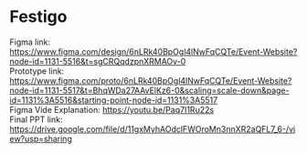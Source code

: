 # Festigo

Figma link: https://www.figma.com/design/6nLRk40BpOgl4lNwFqCQTe/Event-Website?node-id=1131-5516&t=sgCRQqdzpnXRMAOv-0
<br>
Prototype link: https://www.figma.com/proto/6nLRk40BpOgl4lNwFqCQTe/Event-Website?node-id=1131-5517&t=BhqWDa27AAvElKz6-0&scaling=scale-down&page-id=1131%3A5516&starting-point-node-id=1131%3A5517
<br>
Figma Vide Explanation: https://youtu.be/Paq7I1Ru22s
<br>
Final PPT link: https://drive.google.com/file/d/11gxMyhAOdclFWOroMn3nnXR2aQFL7_6-/view?usp=sharing

